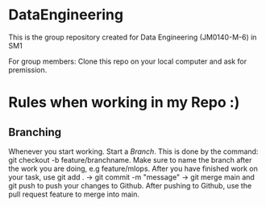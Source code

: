 # DataEngineering
This is the group repository created for  Data Engineering (JM0140-M-6) in SM1

For group members: Clone this repo on your local computer and ask for premission. 
# Rules when working in my Repo :)

## Branching
Whenever you start working. Start a *Branch*. This is done by the command: git checkout -b feature/branchname.
Make sure to name the branch after the work you are doing, e.g feature/mlops. After you have finished work
on your task, use git add . -> git commit -m "message" -> git merge main and git push to push your changes to Github.
After pushing to Github, use the pull request feature to merge into main.
